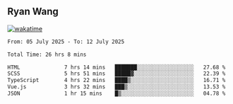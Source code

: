 ## Ryan Wang

[![wakatime](https://wakatime.com/badge/user/6f4ce45f-b03c-4eb3-b701-4b95e0885d94.svg)](https://wakatime.com/@6f4ce45f-b03c-4eb3-b701-4b95e0885d94)

<!--START_SECTION:waka-->

```txt
From: 05 July 2025 - To: 12 July 2025

Total Time: 26 hrs 8 mins

HTML              7 hrs 14 mins   ███████░░░░░░░░░░░░░░░░░░   27.68 %
SCSS              5 hrs 51 mins   █████▓░░░░░░░░░░░░░░░░░░░   22.39 %
TypeScript        4 hrs 22 mins   ████▒░░░░░░░░░░░░░░░░░░░░   16.71 %
Vue.js            3 hrs 32 mins   ███▒░░░░░░░░░░░░░░░░░░░░░   13.53 %
JSON              1 hr 15 mins    █▒░░░░░░░░░░░░░░░░░░░░░░░   04.78 %
```

<!--END_SECTION:waka-->
